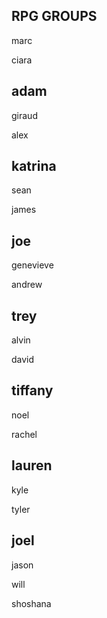 RPG GROUPS
---
marc

ciara

adam
---


giraud

alex

katrina
---


sean

james

joe
---


genevieve

andrew

trey
---


alvin

david

tiffany
---


noel

rachel

lauren
---


kyle

tyler

joel
---


jason

will

shoshana
